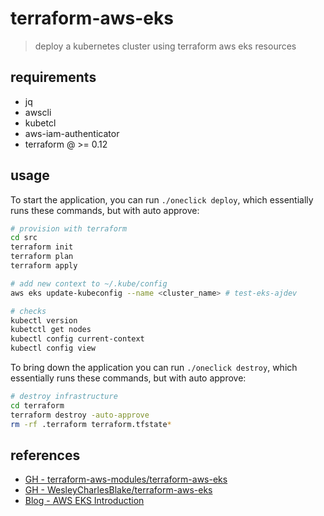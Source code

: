 # terraform-aws-eks
> deploy a kubernetes cluster using terraform aws eks resources

## requirements

  - jq
  - awscli
  - kubetcl
  - aws-iam-authenticator
  - terraform @ >= 0.12

## usage

To start the application, you can run `./oneclick deploy`, which essentially runs these commands, but with auto approve:
```sh
# provision with terraform
cd src
terraform init
terraform plan
terraform apply

# add new context to ~/.kube/config
aws eks update-kubeconfig --name <cluster_name> # test-eks-ajdev

# checks
kubectl version
kubetctl get nodes
kubectl config current-context
kubectl config view
```

To bring down the application you can run `./oneclick destroy`, which essentially runs these commands, but with auto approve:
```sh
# destroy infrastructure
cd terraform
terraform destroy -auto-approve
rm -rf .terraform terraform.tfstate*
```

## references

  - [GH - terraform-aws-modules/terraform-aws-eks](https://github.com/terraform-aws-modules/terraform-aws-eks)
  - [GH - WesleyCharlesBlake/terraform-aws-eks](https://github.com/WesleyCharlesBlake/terraform-aws-eks)
  - [Blog - AWS EKS Introduction](https://learn.hashicorp.com/terraform/aws/eks-intro)